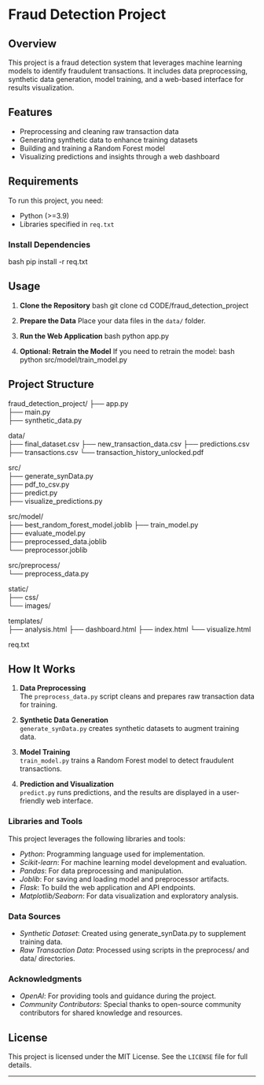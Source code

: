 # Fraud Detection Project

## Overview

This project is a fraud detection system that leverages machine learning models to identify fraudulent transactions. It includes data preprocessing, synthetic data generation, model training, and a web-based interface for results visualization.

## Features

- Preprocessing and cleaning raw transaction data
- Generating synthetic data to enhance training datasets
- Building and training a Random Forest model
- Visualizing predictions and insights through a web dashboard

## Requirements

To run this project, you need:

- Python (>=3.9)
- Libraries specified in `req.txt`

### Install Dependencies
bash
pip install -r req.txt


## Usage

1. **Clone the Repository**
   bash
   git clone 
   cd CODE/fraud_detection_project
   

2. **Prepare the Data**
   Place your data files in the `data/` folder.

3. **Run the Web Application**
   bash
   python app.py
   

4. **Optional: Retrain the Model**
   If you need to retrain the model:
   bash
   python src/model/train_model.py
   

## Project Structure

fraud_detection_project/
├── app.py                     
├── main.py                   
├── synthetic_data.py          

data/                          
├── final_dataset.csv
├── new_transaction_data.csv
├── predictions.csv
├── transactions.csv
└── transaction_history_unlocked.pdf

src/                           
├── generate_synData.py        
├── pdf_to_csv.py              
├── predict.py                
├── visualize_predictions.py   

src/model/                     
├── best_random_forest_model.joblib 
├── train_model.py             
├── evaluate_model.py          
├── preprocessed_data.joblib   
└── preprocessor.joblib        

src/preprocess/                
└── preprocess_data.py         

static/                        
├── css/                      
└── images/                   

templates/                     
├── analysis.html
├── dashboard.html
├── index.html
└── visualize.html

req.txt                        
## How It Works

1. **Data Preprocessing**  
   The `preprocess_data.py` script cleans and prepares raw transaction data for training.

2. **Synthetic Data Generation**  
   `generate_synData.py` creates synthetic datasets to augment training data.

3. **Model Training**  
   `train_model.py` trains a Random Forest model to detect fraudulent transactions.

4. **Prediction and Visualization**  
   `predict.py` runs predictions, and the results are displayed in a user-friendly web interface.

### Libraries and Tools

This project leverages the following libraries and tools:

- *Python*: Programming language used for implementation.
- *Scikit-learn*: For machine learning model development and evaluation.
- *Pandas*: For data preprocessing and manipulation.
- *Joblib*: For saving and loading model and preprocessor artifacts.
- *Flask*: To build the web application and API endpoints.
- *Matplotlib/Seaborn*: For data visualization and exploratory analysis.

### Data Sources

- *Synthetic Dataset*: Created using generate_synData.py to supplement training data.
- *Raw Transaction Data*: Processed using scripts in the preprocess/ and data/ directories.


### Acknowledgments

- *OpenAI*: For providing tools and guidance during the project.
- *Community Contributors*: Special thanks to open-source community contributors for shared knowledge and resources.

## License

This project is licensed under the MIT License. See the `LICENSE` file for full details.

---

